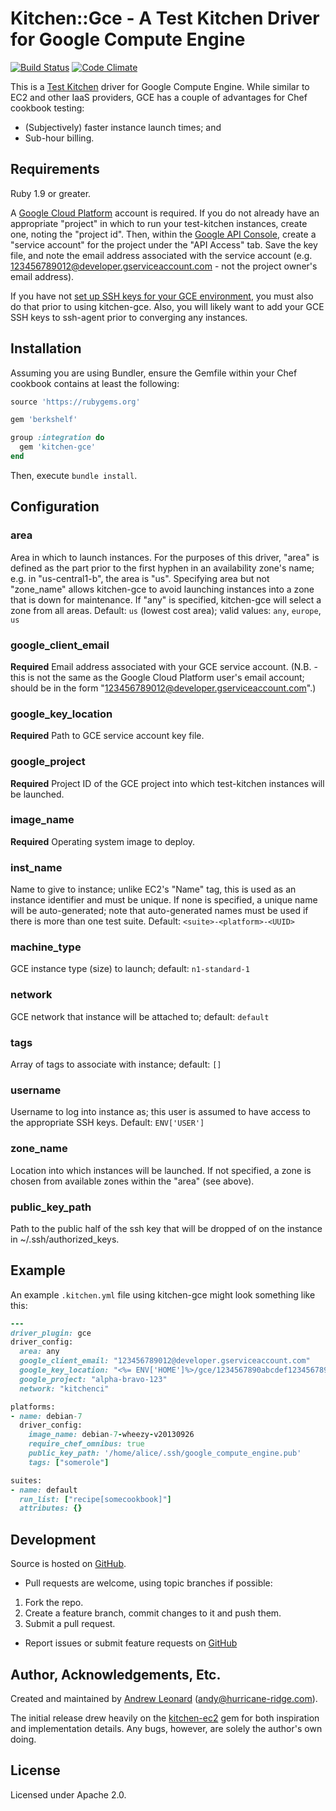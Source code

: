 # Kitchen::Gce - A Test Kitchen Driver for Google Compute Engine

[![Build Status](https://travis-ci.org/anl/kitchen-gce.png?branch=master)](https://travis-ci.org/anl/kitchen-gce) [![Code Climate](https://codeclimate.com/github/anl/kitchen-gce.png)](https://codeclimate.com/github/anl/kitchen-gce)

This is a [Test Kitchen](https://github.com/opscode/test-kitchen/)
driver for Google Compute Engine.  While similar to EC2 and other IaaS
providers, GCE has a couple of advantages for Chef cookbook testing:

* (Subjectively) faster instance launch times; and
* Sub-hour billing.

## Requirements

Ruby 1.9 or greater.

A [Google Cloud Platform](https://cloud.google.com) account is
required.  If you do not already have an appropriate "project" in
which to run your test-kitchen instances, create one, noting the
"project id".  Then, within the [Google API
Console](https://code.google.com/apis/console/), create a "service
account" for the project under the "API Access" tab.  Save the key
file, and note the email address associated with the service account
(e.g. 123456789012@developer.gserviceaccount.com - not the project
owner's email address).

If you have not [set up SSH keys for your GCE
environment](https://developers.google.com/compute/docs/instances#sshkeys),
you must also do that prior to using kitchen-gce.  Also, you will
likely want to add your GCE SSH keys to ssh-agent prior to converging
any instances.

## Installation

Assuming you are using Bundler, ensure the Gemfile within your Chef
cookbook contains at least the following:

```ruby
source 'https://rubygems.org'

gem 'berkshelf'

group :integration do
  gem 'kitchen-gce'
end
```

Then, execute `bundle install`.

## Configuration

### area

Area in which to launch instances.  For the purposes of this driver,
"area" is defined as the part prior to the first hyphen in an
availability zone's name; e.g. in "us-central1-b", the area is "us".
Specifying area but not "zone_name" allows kitchen-gce to avoid
launching instances into a zone that is down for maintenance.  If
"any" is specified, kitchen-gce will select a zone from all areas.
Default: `us` (lowest cost area); valid values: `any`, `europe`, `us`

### google_client_email

**Required** Email address associated with your GCE service account.
(N.B. - this is not the same as the Google Cloud Platform user's email
account; should be in the form
"123456789012@developer.gserviceaccount.com".)

### google_key_location

**Required** Path to GCE service account key file.

### google_project

**Required** Project ID of the GCE project into which test-kitchen
instances will be launched.

### image_name

**Required** Operating system image to deploy.

### inst_name

Name to give to instance; unlike EC2's "Name" tag, this is used as an
instance identifier and must be unique.  If none is specified, a unique
name will be auto-generated; note that auto-generated names must be
used if there is more than one test suite.  Default:
`<suite>-<platform>-<UUID>`

### machine_type

GCE instance type (size) to launch; default: `n1-standard-1`

### network

GCE network that instance will be attached to; default: `default`

### tags

Array of tags to associate with instance; default: `[]`

### username

Username to log into instance as; this user is assumed to have access
to the appropriate SSH keys.  Default: `ENV['USER']`

### zone_name

Location into which instances will be launched.  If not specified, a
zone is chosen from available zones within the "area" (see above).

### public_key_path

Path to the public half of the ssh key that will be dropped of on the
instance in ~/.ssh/authorized_keys.

## Example

An example `.kitchen.yml` file using kitchen-gce might look something
like this:

```ruby
---
driver_plugin: gce
driver_config:
  area: any
  google_client_email: "123456789012@developer.gserviceaccount.com"
  google_key_location: "<%= ENV['HOME']%>/gce/1234567890abcdef1234567890abcdef12345678-privatekey.p12"
  google_project: "alpha-bravo-123"
  network: "kitchenci"

platforms:
- name: debian-7
  driver_config:
    image_name: debian-7-wheezy-v20130926
    require_chef_omnibus: true
    public_key_path: '/home/alice/.ssh/google_compute_engine.pub'
    tags: ["somerole"]

suites:
- name: default
  run_list: ["recipe[somecookbook]"]
  attributes: {}
```

## Development

Source is hosted on [GitHub](https://github.com/anl/kitchen-gce).

* Pull requests are welcome, using topic branches if possible:

1. Fork the repo.
2. Create a feature branch, commit changes to it and push them.
3. Submit a pull request.

* Report issues or submit feature requests on [GitHub](https://github.com/anl/kitchen-gce/issues)

## Author, Acknowledgements, Etc.

Created and maintained by [Andrew Leonard](http://andyleonard.com)
([andy@hurricane-ridge.com](mailto:andy@hurricane-ridge.com)).

The initial release drew heavily on the
[kitchen-ec2](https://github.com/opscode/kitchen-ec2/) gem for both
inspiration and implementation details.  Any bugs, however, are solely
the author's own doing.

## License

Licensed under Apache 2.0.
